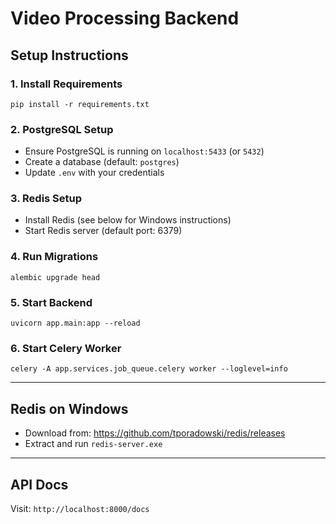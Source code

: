 # Video Processing Backend

## Setup Instructions

### 1. Install Requirements
```
pip install -r requirements.txt
```

### 2. PostgreSQL Setup
- Ensure PostgreSQL is running on `localhost:5433` (or `5432`)
- Create a database (default: `postgres`)
- Update `.env` with your credentials

### 3. Redis Setup
- Install Redis (see below for Windows instructions)
- Start Redis server (default port: 6379)

### 4. Run Migrations
```
alembic upgrade head
```

### 5. Start Backend
```
uvicorn app.main:app --reload
```

### 6. Start Celery Worker
```
celery -A app.services.job_queue.celery worker --loglevel=info
```

---

## Redis on Windows
- Download from: https://github.com/tporadowski/redis/releases
- Extract and run `redis-server.exe`

---

## API Docs
Visit: `http://localhost:8000/docs`



